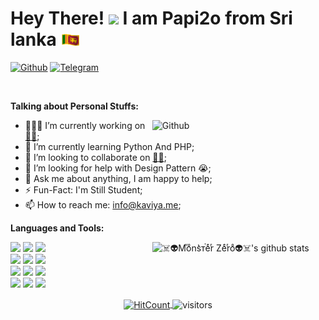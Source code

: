 # Hey There! <img src="https://raw.githubusercontent.com/MartinHeinz/MartinHeinz/master/wave.gif" width="30px"> I am Papi2o from Sri lanka <img src="https://raw.githubusercontent.com/Papi2o/papi2o/main/flag-country.gif" width="30px">

[![Github](https://img.shields.io/badge/-Github-000?style=flat&logo=Github&logoColor=white)](https://github.com/papi2o)
[![Telegram](https://img.shields.io/badge/-Telegram-blue?style=flat&logo=Telegram&logoColor=white)](https://t.me/Papi2o)

&nbsp;

<!-- Talking about you -->
**Talking about Personal Stuffs:**

<img width="55%" align="right" alt="Github" src="https://user-images.githubusercontent.com/77770753/117139498-f081c400-adc9-11eb-9aaf-f895a54ecc67.gif" />

- 👨🏽‍💻 I’m currently working on [🤷‍♂️](https://github.com/Papi2o);
- 🌱 I’m currently learning Python And PHP; 
- 👯 I’m looking to collaborate on [🤷‍♂️](https://github.com/Papi2o);
- 🤔 I’m looking for help with Design Pattern 😭;
- 💬 Ask me about anything, I am happy to help;
- ⚡️ Fun-Fact: I'm Still Student;
- 📫 How to reach me: [info@kaviya.me](https://t.me/papi2o);

**Languages and Tools:** 

<!-- Your github readme stats
You can use this api: https://github.com/anuraghazra/github-readme-stats
-->
<p>
  <a href="https://github.com/Monster-ZeroX/handle-path-oz">
    <img width="55%" align="right" alt="☠️👽Mⷨoͦns͛ᴛⷮeͤrͬ Zeͤrͬoͦ👽☠️'s github stats" src="https://github-readme-stats.vercel.app/api?username=Monster-ZeroX&show_icons=true&hide_border=true" />
  </a>
  
  <!-- Your languages and tools. Be careful with the alignment. 
  You can use this sites to get logos: https://www.vectorlogo.zone or https://simpleicons.org/
  -->
  <code><img width="10%" src="https://www.vectorlogo.zone/logos/java/java-ar21.svg"></code>
  <code><img width="10%" src="https://www.vectorlogo.zone/logos/kotlinlang/kotlinlang-ar21.svg"></code>
  <code><img width="10%" src="https://www.vectorlogo.zone/logos/android/android-ar21.svg"></code>
  <br />
  <code><img width="10%" src="https://www.vectorlogo.zone/logos/gradle/gradle-ar21.svg"></code>
  <code><img width="10%" src="https://www.vectorlogo.zone/logos/circleci/circleci-ar21.svg"></code>
  <code><img width="10%" src="https://www.vectorlogo.zone/logos/json/json-ar21.svg"></code>
  <br />
  <code><img width="10%" src="https://www.vectorlogo.zone/logos/mysql/mysql-ar21.svg"></code>
  <code><img width="10%" src="https://www.vectorlogo.zone/logos/sqlite/sqlite-ar21.svg"></code>
  <code><img width="10%" src="https://www.vectorlogo.zone/logos/firebase/firebase-ar21.svg"></code>
  <br />
  <code><img width="10%" src="https://www.vectorlogo.zone/logos/git-scm/git-scm-ar21.svg"></code>
  <code><img width="10%" src="https://www.vectorlogo.zone/logos/yaml/yaml-ar21.svg"></code>
  <code><img width="10%" src="https://www.vectorlogo.zone/logos/gnu_bash/gnu_bash-ar21.svg"></code>
</p>

<!-- Your hits or visitors
site: http://hits.dwyl.com or https://visitor-badge.glitch.me
Both apis are in trouble due to the number of requests, if you know any other to register visitors, great
-->
<p align="center">
  <a href="http://hits.dwyl.com/onimur/onimur" target="_blank">
    <img align="center" alt="HitCount" src="http://hits.dwyl.com/Monster-ZeroX/Monster-ZeroX.svg" />
  </a>
    <img align="center" alt="visitors" src="https://visitor-badge.glitch.me/badge?page_id=Monster-ZeroX" />
</p>
